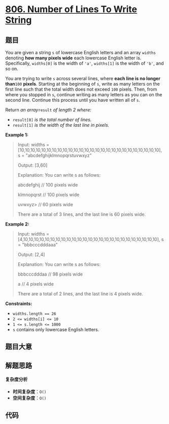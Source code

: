 # [806. Number of Lines To Write String](https://leetcode.com/problems/number-of-lines-to-write-string/)

## 题目

You are given a string `s` of lowercase English letters and an array `widths`
denoting **how many pixels wide** each lowercase English letter is.
Specifically, `widths[0]` is the width of `'a'`, `widths[1]` is the width of
`'b'`, and so on.

You are trying to write `s` across several lines, where **each line is no
longer than**`100` **pixels**. Starting at the beginning of `s`, write as many
letters on the first line such that the total width does not exceed `100`
pixels. Then, from where you stopped in `s`, continue writing as many letters
as you can on the second line. Continue this process until you have written
all of `s`.

Return _an array_`result` _of length 2 where:_

- `result[0]` _is the total number of lines._
- `result[1]` _is the width of the last line in pixels._

**Example 1:**

> Input: widths = [10,10,10,10,10,10,10,10,10,10,10,10,10,10,10,10,10,10,10,10,10,10,10,10,10,10], s = "abcdefghijklmnopqrstuvwxyz"
>
> Output: [3,60]
>
> Explanation: You can write s as follows:
>
> abcdefghij // 100 pixels wide
>
> klmnopqrst // 100 pixels wide
>
> uvwxyz>
> // 60 pixels wide
>
> There are a total of 3 lines, and the last line is 60 pixels wide.

**Example 2:**

> Input: widths = [4,10,10,10,10,10,10,10,10,10,10,10,10,10,10,10,10,10,10,10,10,10,10,10,10,10], s = "bbbcccdddaaa"
>
> Output: [2,4]
>
> Explanation: You can write s as follows:
>
> bbbcccdddaa // 98 pixels wide
>
> a // 4 pixels wide
>
> There are a total of 2 lines, and the last line is 4 pixels wide.

**Constraints:**

- `widths.length == 26`
- `2 <= widths[i] <= 10`
- `1 <= s.length <= 1000`
- `s` contains only lowercase English letters.

## 题目大意

## 解题思路

#### 复杂度分析

- **时间复杂度**：`O()`
- **空间复杂度**：`O()`

## 代码

```javascript

```
